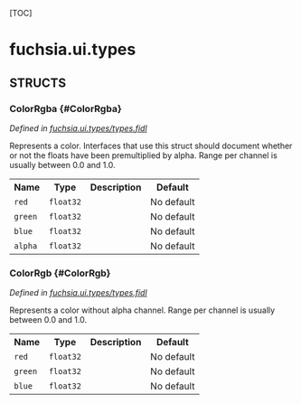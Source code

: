 [TOC]

# fuchsia.ui.types




## **STRUCTS**

### ColorRgba {#ColorRgba}
*Defined in [fuchsia.ui.types/types.fidl](https://fuchsia.googlesource.com/fuchsia/+/master/sdk/fidl/fuchsia.ui.types/types.fidl#10)*



 Represents a color. Interfaces that use this struct should document whether
 or not the floats have been premultiplied by alpha. Range per channel is
 usually between 0.0 and 1.0.


<table>
    <tr><th>Name</th><th>Type</th><th>Description</th><th>Default</th></tr><tr>
            <td><code>red</code></td>
            <td>
                <code>float32</code>
            </td>
            <td></td>
            <td>No default</td>
        </tr><tr>
            <td><code>green</code></td>
            <td>
                <code>float32</code>
            </td>
            <td></td>
            <td>No default</td>
        </tr><tr>
            <td><code>blue</code></td>
            <td>
                <code>float32</code>
            </td>
            <td></td>
            <td>No default</td>
        </tr><tr>
            <td><code>alpha</code></td>
            <td>
                <code>float32</code>
            </td>
            <td></td>
            <td>No default</td>
        </tr>
</table>

### ColorRgb {#ColorRgb}
*Defined in [fuchsia.ui.types/types.fidl](https://fuchsia.googlesource.com/fuchsia/+/master/sdk/fidl/fuchsia.ui.types/types.fidl#19)*



 Represents a color without alpha channel. Range per channel is usually
 between 0.0 and 1.0.


<table>
    <tr><th>Name</th><th>Type</th><th>Description</th><th>Default</th></tr><tr>
            <td><code>red</code></td>
            <td>
                <code>float32</code>
            </td>
            <td></td>
            <td>No default</td>
        </tr><tr>
            <td><code>green</code></td>
            <td>
                <code>float32</code>
            </td>
            <td></td>
            <td>No default</td>
        </tr><tr>
            <td><code>blue</code></td>
            <td>
                <code>float32</code>
            </td>
            <td></td>
            <td>No default</td>
        </tr>
</table>














